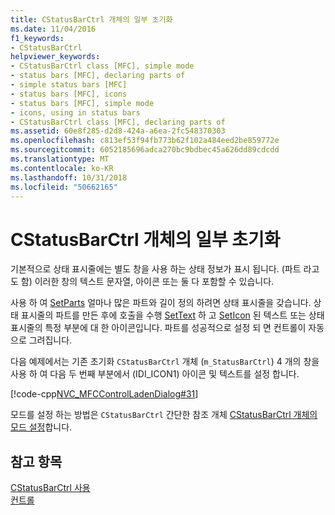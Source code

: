```yaml
---
title: CStatusBarCtrl 개체의 일부 초기화
ms.date: 11/04/2016
f1_keywords:
- CStatusBarCtrl
helpviewer_keywords:
- CStatusBarCtrl class [MFC], simple mode
- status bars [MFC], declaring parts of
- simple status bars [MFC]
- status bars [MFC], icons
- status bars [MFC], simple mode
- icons, using in status bars
- CStatusBarCtrl class [MFC], declaring parts of
ms.assetid: 60e8f285-d2d8-424a-a6ea-2fc548370303
ms.openlocfilehash: c813ef53f94fb773b62f102a484eed2be859772e
ms.sourcegitcommit: 6052185696adca270bc9bdbec45a626dd89cdcdd
ms.translationtype: MT
ms.contentlocale: ko-KR
ms.lasthandoff: 10/31/2018
ms.locfileid: "50662165"
---
```

# <a name="initializing-the-parts-of-a-cstatusbarctrl-object"></a>CStatusBarCtrl 개체의 일부 초기화

기본적으로 상태 표시줄에는 별도 창을 사용 하는 상태 정보가 표시 됩니다. (파트 라고도 함) 이러한 창의 텍스트 문자열, 아이콘 또는 둘 다 포함할 수 있습니다.

사용 하 여 [SetParts](../mfc/reference/cstatusbarctrl-class.md#setparts) 얼마나 많은 파트와 길이 정의 하려면 상태 표시줄을 갖습니다. 상태 표시줄의 파트를 만든 후에 호출을 수행 [SetText](../mfc/reference/cstatusbarctrl-class.md#settext) 하 고 [SetIcon](../mfc/reference/cstatusbarctrl-class.md#seticon) 된 텍스트 또는 상태 표시줄의 특정 부분에 대 한 아이콘입니다. 파트를 성공적으로 설정 되 면 컨트롤이 자동으로 그려집니다.

다음 예제에서는 기존 초기화 `CStatusBarCtrl` 개체 (`m_StatusBarCtrl`) 4 개의 창을 사용 하 여 다음 두 번째 부분에서 (IDI_ICON1) 아이콘 및 텍스트를 설정 합니다.

[!code-cpp[NVC_MFCControlLadenDialog#31](../mfc/codesnippet/cpp/initializing-the-parts-of-a-cstatusbarctrl-object_1.cpp)]

모드를 설정 하는 방법은 `CStatusBarCtrl` 간단한 참조 개체 [CStatusBarCtrl 개체의 모드 설정](../mfc/setting-the-mode-of-a-cstatusbarctrl-object.md)합니다.

## <a name="see-also"></a>참고 항목

[CStatusBarCtrl 사용](../mfc/using-cstatusbarctrl.md)<br/>
[컨트롤](../mfc/controls-mfc.md)

